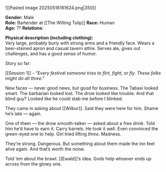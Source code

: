 ![[Pasted image 20250516161624.png|350]]

**Gender:** Male  
**Role:** Bartender at [[The Wilting Tulip]]
**Race:** Human  
**Age:** ??
**Relations**: 

**Physical description (including clothing):**  
Very large, probably burly with strong arms and a friendly face. Wears a beer-stained apron and casual tavern attire. Serves ale, gives out challenges, and has a good sense of humor.

Story so far:

[[Session 1]] - _"Every festival someone tries to flirt, fight, or fly. These folks might do all three."_

New faces — never good news, but good for business. The Tabaxi looked smart. The barbarian looked lost. The drow looked like trouble. And that blind guy? Looked like he could stab me before I blinked.

They came in asking about [[Wilbur]]. Said they were here for him. Shame he’s late — again.

One of them — the drow smooth-talker — asked about a free drink. Told him he’d have to earn it. Carry barrels. He took it well. Even convinced the green-eyed one to help. Girl tried lifting _three_. Madness.

They’re strong. Dangerous. But something about them made the inn feel alive again. And that’s worth the noise.

Told ‘em about the brawl. [[Ewald]]’s idea. Gods help whoever ends up across from the glowy one.